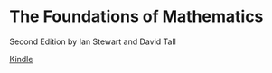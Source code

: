 # The Foundations of Mathematics
Second Edition by Ian Stewart and David Tall

[Kindle](https://read.amazon.com/?asin=B00UXLB1SQ)
